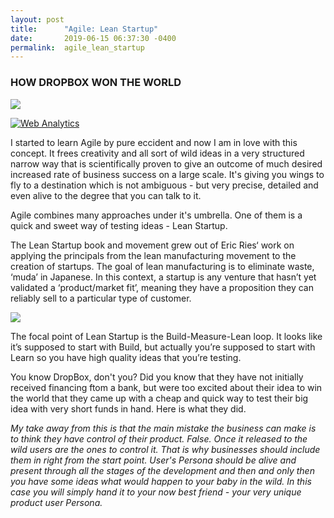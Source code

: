 ```yaml
---
layout: post
title:      "Agile: Lean Startup"
date:       2019-06-15 06:37:30 -0400
permalink:  agile_lean_startup
---
```


### HOW DROPBOX WON THE WORLD
![](https://live.staticflickr.com/65535/48066213323_993d752b8b_o_d.png)

<!-- Default Statcounter code for Hello World
http://olena-ageyeva.com/ -->
<script type="text/javascript">
var sc_project=12025934; 
var sc_invisible=1; 
var sc_security="1da51dae"; 
</script>
<script type="text/javascript"
src="https://www.statcounter.com/counter/counter.js"
async></script>
<noscript><div class="statcounter"><a title="Web Analytics"
href="https://statcounter.com/" target="_blank"><img
class="statcounter"
src="https://c.statcounter.com/12025934/0/1da51dae/1/"
alt="Web Analytics"></a></div></noscript>
<!-- End of Statcounter Code -->


I started to learn Agile by pure eccident and now I am in love with this concept. It frees creativity and all sort of wild ideas in a very structured narrow way that is scientifically proven to give an outcome of much desired increased rate of business success on a large scale. It's giving you wings to fly to a destination which is not ambiguous - but very precise, detailed and even alive to the degree that you can talk to it. 

Agile combines many approaches under it's umbrella. One of them is a quick and sweet way of testing ideas - Lean Startup.

The Lean Startup book and movement grew out of Eric Ries‘ work on applying the principals from the lean manufacturing movement to the creation of startups. The goal of lean manufacturing is to eliminate waste, ‘muda’ in Japanese. In this context, a startup is any venture that hasn’t yet validated a ‘product/market fit’, meaning they have a proposition they can reliably sell to a particular type of customer.

![](https://live.staticflickr.com/65535/48065916981_e4dab5d171.jpg)

The focal point of Lean Startup is the Build-Measure-Lean loop. It looks like it’s supposed to start with Build, but actually you’re supposed to start with Learn so you have high quality ideas that you’re testing.

You know DropBox, don't you? Did you know that they have not initially received financing ftom a bank, but were too excited about their idea to win the world that they came up with a cheap and quick way to test their big idea with very short funds in hand. Here is what they did.


*My take away from this is that the main mistake the business can make is to think they have control of their product. False. Once it released to the wild users are the ones to control it. That is why businesses should include them in right from the start point. User's Persona should be alive and present through all the stages of the development and then and only then you have some ideas what would happen to your baby in the wild. In this case you will simply hand it to your now best friend - your very unique product user Persona.*
